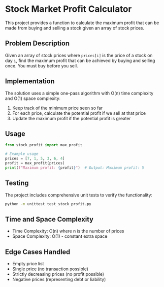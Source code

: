 # Stock Market Profit Calculator

This project provides a function to calculate the maximum profit that can be made from buying and selling a stock given an array of stock prices.

## Problem Description

Given an array of stock prices where `prices[i]` is the price of a stock on day `i`, find the maximum profit that can be achieved by buying and selling once. You must buy before you sell.

## Implementation

The solution uses a simple one-pass algorithm with O(n) time complexity and O(1) space complexity:

1. Keep track of the minimum price seen so far
2. For each price, calculate the potential profit if we sell at that price
3. Update the maximum profit if the potential profit is greater

## Usage

```python
from stock_profit import max_profit

# Example usage
prices = [7, 1, 5, 3, 6, 4]
profit = max_profit(prices)
print(f"Maximum profit: {profit}")  # Output: Maximum profit: 5
```

## Testing

The project includes comprehensive unit tests to verify the functionality:

```bash
python -m unittest test_stock_profit.py
```

## Time and Space Complexity

- Time Complexity: O(n) where n is the number of prices
- Space Complexity: O(1) - constant extra space

## Edge Cases Handled

- Empty price list
- Single price (no transaction possible)
- Strictly decreasing prices (no profit possible)
- Negative prices (representing debt or liability)
